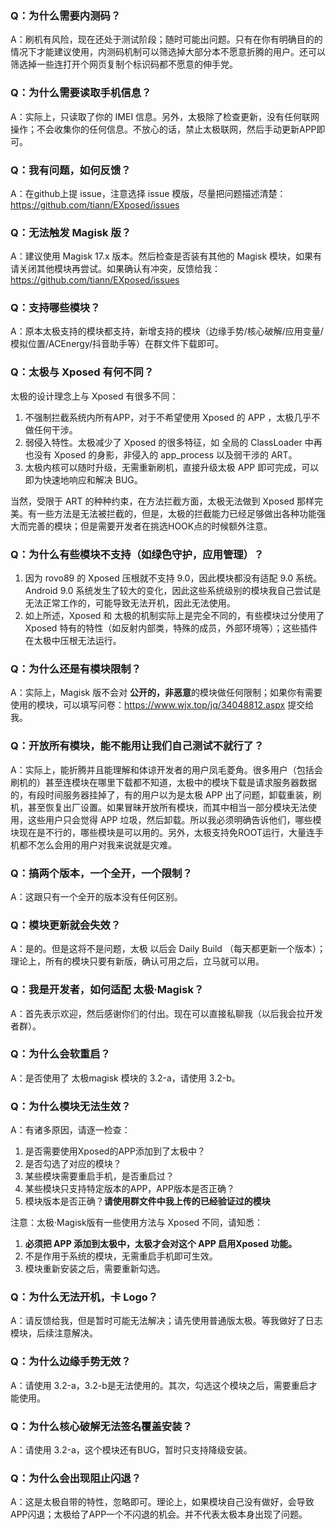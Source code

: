 ### Q：为什么需要内测码？
A：刷机有风险，现在还处于测试阶段；随时可能出问题。只有在你有明确目的的情况下才能建议使用，内测码机制可以筛选掉大部分本不愿意折腾的用户。还可以筛选掉一些连打开个网页复制个标识码都不愿意的伸手党。

### Q：为什么需要读取手机信息？
A：实际上，只读取了你的 IMEI 信息。另外，太极除了检查更新，没有任何联网操作；不会收集你的任何信息。不放心的话，禁止太极联网，然后手动更新APP即可。

### Q：我有问题，如何反馈？
A：在github上提 issue，注意选择 issue 模版，尽量把问题描述清楚：https://github.com/tiann/EXposed/issues

### Q：无法触发 Magisk 版？
A：建议使用 Magisk 17.x 版本。然后检查是否装有其他的 Magisk 模块，如果有请关闭其他模块再尝试。如果确认有冲突，反馈给我：https://github.com/tiann/EXposed/issues

### Q：支持哪些模块？
A：原本太极支持的模块都支持，新增支持的模块（边缘手势/核心破解/应用变量/模拟位置/ACEnergy/抖音助手等）在群文件下载即可。

### Q：太极与 Xposed 有何不同？

太极的设计理念上与 Xposed 有很多不同：

1. 不强制拦截系统内所有APP，对于不希望使用 Xposed 的 APP ，太极几乎不做任何干涉。
2. 弱侵入特性。太极减少了 Xposed 的很多特征，如 全局的 ClassLoader 中再也没有 Xposed 的身影，非侵入的 app_process 以及弱干涉的 ART。
3. 太极内核可以随时升级，无需重新刷机，直接升级太极 APP 即可完成，可以即为快速地响应和解决 BUG。

当然，受限于 ART 的种种约束，在方法拦截方面，太极无法做到 Xposed 那样完美。有一些方法是无法被拦截的，但是，太极的拦截能力已经足够做出各种功能强大而完善的模块；但是需要开发者在挑选HOOK点的时候额外注意。

 
### Q：为什么有些模块不支持（如绿色守护，应用管理）？

1. 因为 rovo89 的 Xposed 压根就不支持 9.0，因此模块都没有适配 9.0 系统。Android 9.0 系统发生了较大的变化，因此这些系统级别的模块我自己尝试是无法正常工作的，可能导致无法开机，因此无法使用。
2. 如上所述，Xposed 和 太极的机制实际上是完全不同的，有些模块过分使用了 Xposed 特有的特性（如反射内部类，特殊的成员，外部环境等）；这些插件在太极中压根无法运行。

### Q：为什么还是有模块限制？
A：实际上，Magisk 版不会对 **公开的，非恶意**的模块做任何限制；如果你有需要使用的模块，可以填写问卷：https://www.wjx.top/jq/34048812.aspx 提交给我。

### Q：开放所有模块，能不能用让我们自己测试不就行了？
A：实际上，能折腾并且能理解和体谅开发者的用户凤毛菱角。很多用户（包括会刷机的）甚至连模块在哪里下载都不知道，太极中的模块下载是请求服务器数据的，有段时间服务器挂掉了，有的用户以为是太极 APP 出了问题，卸载重装，刷机，甚至恢复出厂设置。如果冒昧开放所有模块，而其中相当一部分模块无法使用，这些用户只会觉得 APP 垃圾，然后卸载。所以我必须明确告诉他们，哪些模块现在是不行的，哪些模块是可以用的。另外，太极支持免ROOT运行，大量连手机都不怎么会用的用户对我来说就是灾难。

### Q：搞两个版本，一个全开，一个限制？
A：这跟只有一个全开的版本没有任何区别。

### Q：模块更新就会失效？
A：是的。但是这将不是问题，太极 以后会 Daily Build （每天都更新一个版本）；理论上，所有的模块只要有新版，确认可用之后，立马就可以用。

### Q：我是开发者，如何适配 太极·Magisk？
A：首先表示欢迎，然后感谢你们的付出。现在可以直接私聊我（以后我会拉开发者群）。

### Q：为什么会软重启？
A：是否使用了 太极magisk 模块的 3.2-a，请使用  3.2-b。

### Q：为什么模块无法生效？

A：有诸多原因，请逐一检查：

1. 是否需要使用Xposed的APP添加到了太极中？
2. 是否勾选了对应的模块？
3. 某些模块需要重启手机，是否重启过？
4. 某些模块只支持特定版本的APP，APP版本是否正确？
5. 模块版本是否正确？**请使用群文件中我上传的已经验证过的模块**

注意：太极·Magisk版有一些使用方法与 Xposed 不同，请知悉：

1. **必须把 APP 添加到太极中，太极才会对这个 APP 启用Xposed 功能。**
2. 不是作用于系统的模块，无需重启手机即可生效。
3. 模块重新安装之后，需要重新勾选。

### Q：为什么无法开机，卡 Logo？
A：请反馈给我，但是暂时可能无法解决；请先使用普通版太极。等我做好了日志模块，后续注意解决。

### Q：为什么边缘手势无效？
A：请使用 3.2-a，3.2-b是无法使用的。其次，勾选这个模块之后，需要重启才能使用。

### Q：为什么核心破解无法签名覆盖安装？
A：请使用 3.2-a，这个模块还有BUG，暂时只支持降级安装。

### Q：为什么会出现阻止闪退？
A：这是太极自带的特性，忽略即可。理论上，如果模块自己没有做好，会导致APP闪退；太极给了APP一个不闪退的机会。并不代表太极本身出现了问题。
